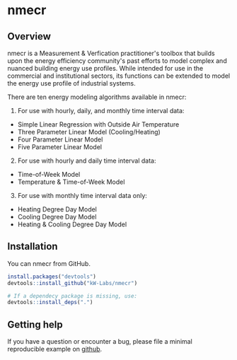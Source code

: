 # nmecr

## Overview

nmecr is a Measurement & Verfication practitioner's toolbox that builds upon the energy efficiency community's past efforts to model complex and nuanced building energy use profiles. While intended for use in the commercial and institutional sectors, its functions can be extended to model the energy use profile of industrial systems.

There are ten energy modeling algorithms available in nmecr:

1. For use with hourly, daily, and monthly time interval data:
  - Simple Linear Regression with Outside Air Temperature
  - Three Parameter Linear Model (Cooling/Heating) 
  - Four Parameter Linear Model
  - Five Parameter Linear Model
  
2. For use with hourly and daily time interval data:
  - Time-of-Week Model
  - Temperature & Time-of-Week Model
  
3. For use with monthly time interval data only:
  - Heating Degree Day Model
  - Cooling Degree Day Model
  - Heating & Cooling Degree Day Model

## Installation

You can nmecr from GitHub.

``` r
install.packages("devtools")
devtools::install_github("kW-Labs/nmecr")

# If a dependecy package is missing, use:
devtools::install_deps(".")

```

## Getting help

If you have a question or encounter a bug, please file a minimal reproducible example on [github](https://github.com/kW-Labs/nmecr/issues). 

